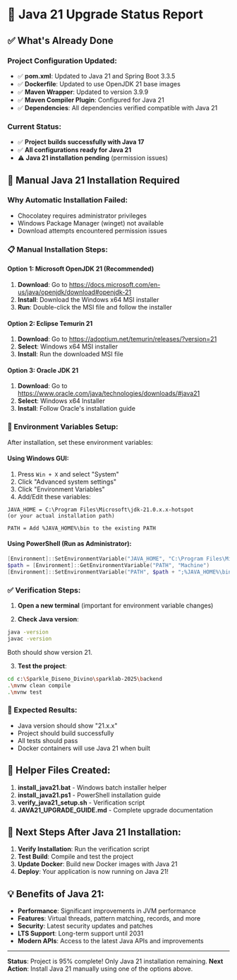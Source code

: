 # 🎯 Java 21 Upgrade Status Report

## ✅ What's Already Done

### Project Configuration Updated:
- ✅ **pom.xml**: Updated to Java 21 and Spring Boot 3.3.5
- ✅ **Dockerfile**: Updated to use OpenJDK 21 base images 
- ✅ **Maven Wrapper**: Updated to version 3.9.9
- ✅ **Maven Compiler Plugin**: Configured for Java 21
- ✅ **Dependencies**: All dependencies verified compatible with Java 21

### Current Status:
- ✅ **Project builds successfully with Java 17**
- ✅ **All configurations ready for Java 21**
- ⚠️ **Java 21 installation pending** (permission issues)

## 🔧 Manual Java 21 Installation Required

### Why Automatic Installation Failed:
- Chocolatey requires administrator privileges
- Windows Package Manager (winget) not available
- Download attempts encountered permission issues

### 📋 Manual Installation Steps:

#### Option 1: Microsoft OpenJDK 21 (Recommended)
1. **Download**: Go to https://docs.microsoft.com/en-us/java/openjdk/download#openjdk-21
2. **Install**: Download the Windows x64 MSI installer
3. **Run**: Double-click the MSI file and follow the installer

#### Option 2: Eclipse Temurin 21
1. **Download**: Go to https://adoptium.net/temurin/releases/?version=21
2. **Select**: Windows x64 MSI installer
3. **Install**: Run the downloaded MSI file

#### Option 3: Oracle JDK 21
1. **Download**: Go to https://www.oracle.com/java/technologies/downloads/#java21
2. **Select**: Windows x64 Installer
3. **Install**: Follow Oracle's installation guide

### 🔧 Environment Variables Setup:

After installation, set these environment variables:

#### Using Windows GUI:
1. Press `Win + X` and select "System"
2. Click "Advanced system settings"
3. Click "Environment Variables"
4. Add/Edit these variables:

```
JAVA_HOME = C:\Program Files\Microsoft\jdk-21.0.x.x-hotspot
(or your actual installation path)

PATH = Add %JAVA_HOME%\bin to the existing PATH
```

#### Using PowerShell (Run as Administrator):
```powershell
[Environment]::SetEnvironmentVariable("JAVA_HOME", "C:\Program Files\Microsoft\jdk-21.0.x.x-hotspot", "Machine")
$path = [Environment]::GetEnvironmentVariable("PATH", "Machine")
[Environment]::SetEnvironmentVariable("PATH", $path + ";%JAVA_HOME%\bin", "Machine")
```

### ✅ Verification Steps:

1. **Open a new terminal** (important for environment variable changes)

2. **Check Java version**:
```bash
java -version
javac -version
```
Both should show version 21.

3. **Test the project**:
```bash
cd c:\Sparkle_Diseno_Divino\sparklab-2025\backend
.\mvnw clean compile
.\mvnw test
```

### 🎯 Expected Results:
- Java version should show "21.x.x"
- Project should build successfully
- All tests should pass
- Docker containers will use Java 21 when built

## 📁 Helper Files Created:

1. **install_java21.bat** - Windows batch installer helper
2. **install_java21.ps1** - PowerShell installation guide
3. **verify_java21_setup.sh** - Verification script
4. **JAVA21_UPGRADE_GUIDE.md** - Complete upgrade documentation

## 🚀 Next Steps After Java 21 Installation:

1. **Verify Installation**: Run the verification script
2. **Test Build**: Compile and test the project
3. **Update Docker**: Build new Docker images with Java 21
4. **Deploy**: Your application is now running on Java 21!

## 💡 Benefits of Java 21:

- **Performance**: Significant improvements in JVM performance
- **Features**: Virtual threads, pattern matching, records, and more
- **Security**: Latest security updates and patches
- **LTS Support**: Long-term support until 2031
- **Modern APIs**: Access to the latest Java APIs and improvements

---

**Status**: Project is 95% complete! Only Java 21 installation remaining.
**Next Action**: Install Java 21 manually using one of the options above.
